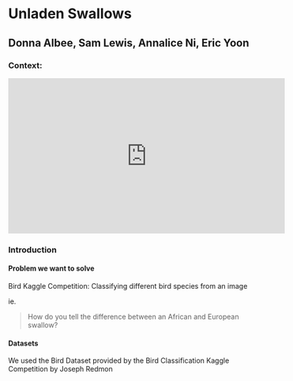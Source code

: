 # Unladen Swallows

## Donna Albee, Sam Lewis, Annalice Ni, Eric Yoon

### Context:

<iframe width="560" height="315" src="https://www.youtube.com/embed/liIlW-ovx0Y" title="YouTube video player"
    frameborder="0" allow="accelerometer; autoplay; clipboard-write; encrypted-media; gyroscope; picture-in-picture"
    allowfullscreen></iframe>

### Introduction

#### Problem we want to solve

Bird Kaggle Competition: Classifying different bird species from an image

ie.
> How do you tell the difference between an African and European swallow?

#### Datasets

We used the Bird Dataset provided by the Bird Classification Kaggle Competition by Joseph Redmon
